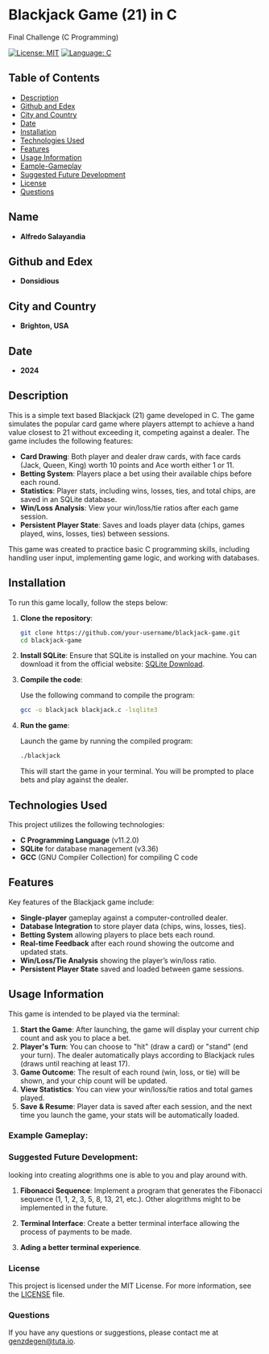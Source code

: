 # Blackjack Game (21) in C

Final Challenge (C Programming)

[![License: MIT](https://img.shields.io/badge/License-MIT-yellow.svg)](https://opensource.org/licenses/MIT)
[![Language: C](https://img.shields.io/badge/Language-C-blue.svg)](https://en.wikipedia.org/wiki/C_(programming_language))

## Table of Contents
- [Description](#description)
- [Github and Edex](#github-and-edex)
- [City and Country](#city-and-country)
- [Date](#date)
- [Installation](#installation)
- [Technologies Used](#technologies-used)
- [Features](#features)
- [Usage Information](#usage-information)
- [Eample-Gameplay](#Example-Gameplay)
- [Suggested Future Development](#suggested-future-development)
- [License](#license)
- [Questions](#questions)

## Name

- **Alfredo Salayandia**

## Github and Edex

- **Donsidious**

## City and Country

- **Brighton, USA**

## Date

- **2024**

## Description

This is a simple text based Blackjack (21) game developed in C. The game simulates the popular card game where players attempt to achieve a hand value closest to 21 without exceeding it, competing against a dealer. The game includes the following features:

- **Card Drawing**: Both player and dealer draw cards, with face cards (Jack, Queen, King) worth 10 points and Ace worth either 1 or 11.
- **Betting System**: Players place a bet using their available chips before each round.
- **Statistics**: Player stats, including wins, losses, ties, and total chips, are saved in an SQLite database.
- **Win/Loss Analysis**: View your win/loss/tie ratios after each game session.
- **Persistent Player State**: Saves and loads player data (chips, games played, wins, losses, ties) between sessions.

This game was created to practice basic C programming skills, including handling user input, implementing game logic, and working with databases.

## Installation

To run this game locally, follow the steps below:

1. **Clone the repository**:

    ```bash
    git clone https://github.com/your-username/blackjack-game.git
    cd blackjack-game
    ```

2. **Install SQLite**:
   Ensure that SQLite is installed on your machine. You can download it from the official website: [SQLite Download](https://www.sqlite.org/download.html).

3. **Compile the code**:

    Use the following command to compile the program:

    ```bash
    gcc -o blackjack blackjack.c -lsqlite3
    ```

4. **Run the game**:

    Launch the game by running the compiled program:

    ```bash
    ./blackjack
    ```

    This will start the game in your terminal. You will be prompted to place bets and play against the dealer.

## Technologies Used

This project utilizes the following technologies:

- **C Programming Language** (v11.2.0)
- **SQLite** for database management (v3.36)
- **GCC** (GNU Compiler Collection) for compiling C code

## Features

Key features of the Blackjack game include:

- **Single-player** gameplay against a computer-controlled dealer.
- **Database Integration** to store player data (chips, wins, losses, ties).
- **Betting System** allowing players to place bets each round.
- **Real-time Feedback** after each round showing the outcome and updated stats.
- **Win/Loss/Tie Analysis** showing the player’s win/loss ratio.
- **Persistent Player State** saved and loaded between game sessions.

## Usage Information

This game is intended to be played via the terminal:

1. **Start the Game**: After launching, the game will display your current chip count and ask you to place a bet.
2. **Player's Turn**: You can choose to "hit" (draw a card) or "stand" (end your turn). The dealer automatically plays according to Blackjack rules (draws until reaching at least 17).
3. **Game Outcome**: The result of each round (win, loss, or tie) will be shown, and your chip count will be updated.
4. **View Statistics**: You can view your win/loss/tie ratios and total games played.
5. **Save & Resume**: Player data is saved after each session, and the next time you launch the game, your stats will be automatically loaded.


### Example Gameplay:

### Suggested Future Development: 
looking into creating alogrithms one is able to you and play around with.

1. **Fibonacci Sequence**: Implement a program that generates the Fibonacci sequence (1, 1, 2, 3, 5, 8, 13, 21, etc.). Other alogrithms might to be implemented in the future.

2. **Terminal Interface**: Create a better terminal interface allowing the process of payments to be made.

3. **Ading a better terminal experience**.


### License

This project is licensed under the MIT License. For more information, see the [LICENSE](LICENSE) file.


### Questions

If you have any questions or suggestions, please contact me at [genzdegen@tuta.io](mailto:genzdegen@tuta.io).




